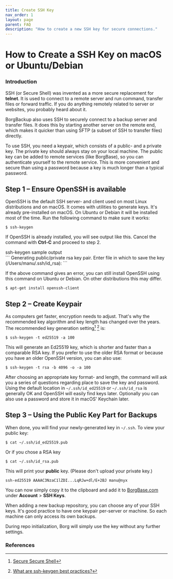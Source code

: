```yaml
---
title: Create SSH Key
nav_order: 1
layout: page
parent: FAQ
description: "How to create a new SSH key for secure connections."
---
```

# How to Create a SSH Key on macOS or Ubuntu/Debian

### Introduction
SSH (or Secure Shell) was invented as a more secure replacement for **telnet**. It is used to connect to a remote server and run command, transfer files or forward traffic. If you do anything remotely related to server or websites, you probably heard about it.

BorgBackup also uses SSH to securely connect to a backup server and transfer files. It does this by starting another server on the remote end, which makes it quicker than using SFTP (a subset of SSH to transfer files) directly.

To use SSH, you need a keypair, which consists of a public- and a private key. The private key should always stay on your local machine. The public key can be added to remote services (like BorgBase), so you can authenticate yourself to the remote service. This is more convenient and secure than using a password because a key is much longer than a typical password.

## Step 1 – Ensure OpenSSH is available
OpenSSH is the default SSH server- and client used on most Linux distributions and on macOS. It comes with utilities to generate keys. It's already pre-installed on macOS. On Ubuntu or Debian it will be installed most of the time. Run the following command to make sure it works:

```
$ ssh-keygen
```

If OpenSSH is already installed, you will see output like this. Cancel the command with **Ctrl-C** and proceed to step 2.
<div class='code-label'>ssh-keygen sample output</div>
```
Generating public/private rsa key pair.
Enter file in which to save the key (/Users/manu/.ssh/id_rsa):
```

If the above command gives an error, you can still install OpenSSH using this command on Ubuntu or Debian. On other distributions this may differ.
```
$ apt-get install openssh-client
```

## Step 2 – Create Keypair
As computers get faster, encryption needs to adjust. That's why the recommended key algorithm and key length has changed over the years. The recommended key generation setting[^1] [^2] is:

```
$ ssh-keygen -t ed25519 -a 100
```

This will generate an Ed25519 key, which is shorter and faster than a comparable RSA key. If you prefer to use the older RSA format or because you have an older OpenSSH version, you can also use:

```
$ ssh-keygen -t rsa -b 4096 -o -a 100
```

After choosing an appropriate key format- and length, the command will ask you a series of questions regarding place to save the key and password. Using the default location in `~/.ssh/id_ed25519` or `~/.ssh/id_rsa` is generally OK and OpenSSH will easily find keys later. Optionally you can also use a password and store it in macOS' Keychain later.

## Step 3 – Using the Public Key Part for Backups
When done, you will find your newly-generated key in `~/.ssh`. To view your public key:
```
$ cat ~/.ssh/id_ed25519.pub
```

Or if you chose a RSA key
```
$ cat ~/.ssh/id_rsa.pub
```

This will print your **public** key. (Please don't upload your private key.)
```
ssh-ed25519 AAAAC3NzaC1lZDI...LqRJw+dl/E+2BJ manu@nyx
```

You can now simply copy it to the clipboard and add it to [BorgBase.com](https://www.borgbase.com) under **Account** > **SSH Keys**.

When adding a new backup repository, you can choose any of your SSH keys. It's good practice to have one keypair per-server or machine. So each machine can only access its own backups.

During repo initialization, Borg will simply use the key without any further settings.

### References
[^1]: [Secure Secure Shell](https://stribika.github.io/2015/01/04/secure-secure-shell.html)
[^2]: [What are ssh-keygen best practices?](https://security.stackexchange.com/questions/143442/what-are-ssh-keygen-best-practices)